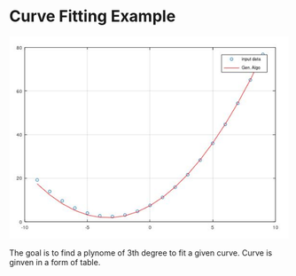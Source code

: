 # Curve Fitting Example 

![Curve Fitting img](../../extras/CurveFit.jpg?raw=true "Curves ploted")

The goal is to find a plynome of 3th degree to fit a given curve. 
Curve is ginven in a form of table.

